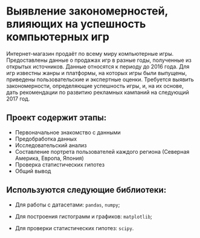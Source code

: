 # Выявление закономерностей, влияющих на успешность компьютерных игр

Интернет-магазин продаёт по всему миру компьютерные игры. Предоставлены данные о продажах игр в разные годы, полученные из открытых источников. Данные относятся к периоду до 2016 года. Для игр известны жанры и платформы, на которых игры были выпущены, приведены пользовательские и экспертные оценки. Требуется выявить закономерности, определяющие успешность игры, и, на их основе, дать рекомендации по развитию рекламных кампаний на следующий 2017 год.

## Проект содержит этапы:
- Первоначальное знакомство с данными
- Предобработка данных
- Исследовательский анализ
- Составление портрета пользователей каждого региона (Северная Америка, Европа, Япония)
- Проверка статистических гипотез
- Общий вывод

## Используются следующие библиотеки:
- Для работы с датасетами: `pandas`, `numpy`;

- Для построения гистограмм и графиков: `matplotlib`;

- Для проверки статистических гипотез: `scipy`.
